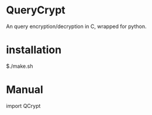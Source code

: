 # QueryCrypt
An query encryption/decryption in C, wrapped for python.

# installation
$./make.sh

# Manual
import QCrypt
